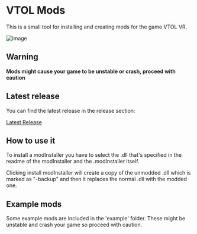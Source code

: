 # VTOL Mods
This is a small tool for installing and creating mods for the game VTOL VR. 

![image](https://i.imgur.com/Jm0Z74O.png)

## Warning
**Mods might cause your game to be unstable or crash, proceed with caution**

## Latest release
You can find the latest release in the release section:

[Latest Release](https://github.com/ketkev/VTOL-Mods/releases/latest)

## How to use it

To install a modInstaller you have to select the .dll that's specified in the readme of the modInstaller and the .modInstaller itself.

Clicking install modInstaller will create a copy of the unmodded .dll which is marked as "-backup" and then it replaces the normal .dll with the modded one.

## Example mods
Some example mods are included in the 'example' folder.
These might be unstable and crash your game so proceed with caution.
